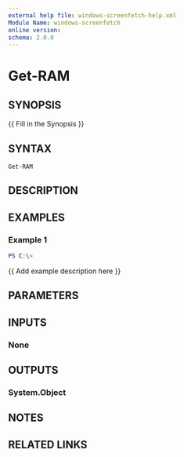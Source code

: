```yaml
---
external help file: windows-screenfetch-help.xml
Module Name: windows-screenfetch
online version:
schema: 2.0.0
---
```


# Get-RAM

## SYNOPSIS
{{ Fill in the Synopsis }}

## SYNTAX

```
Get-RAM
```

## DESCRIPTION


## EXAMPLES

### Example 1
```powershell
PS C:\> 
```

{{ Add example description here }}

## PARAMETERS

## INPUTS

### None

## OUTPUTS

### System.Object
## NOTES

## RELATED LINKS
